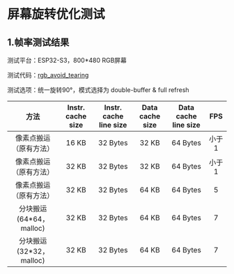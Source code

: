 # 屏幕旋转优化测试


## 1.帧率测试结果

测试平台：ESP32-S3，800*480 RGB屏幕

测试代码：[rgb_avoid_tearing](https://github.com/espressif/esp-iot-solution/tree/master/examples/display/lcd/rgb_avoid_tearing)

测试选项：统一旋转90°，模式选择为 double-buffer & full refresh


| 方法          | Instr. cache size | Instr. cache line size | Data cache size | Data cache line size | FPS  |
|:------------:|:------------------:|:----------------------:|:---------------:|:--------------------:|:----:|
| 像素点搬运（原有方法） | 16 KB | 32 Bytes | 32 KB | 64 Bytes | 小于1 |
| 像素点搬运（原有方法） | 32 KB | 32 Bytes | 32 KB | 64 Bytes | 小于1 |
| 像素点搬运（原有方法） | 32 KB | 32 Bytes | 64 KB | 64 Bytes | 5 |
| 分块搬运 (64*64，malloc)| 32 KB | 32 Bytes | 64 KB | 64 Bytes | 7 |
| 分块搬运 (32*32，malloc)| 32 KB | 32 Bytes | 64 KB | 64 Bytes | 7 |



